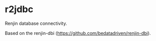 # r2jdbc
Renjin database connectivity.

Based on the renjin-dbi (https://github.com/bedatadriven/renjin-dbi).
